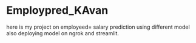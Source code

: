 # Employpred_KAvan
here is my project on employeed= salary prediction using different model also deploying model on ngrok and streamlit.
